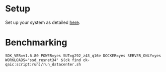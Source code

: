# Setup
Set up your system as detailed [here](https://github.com/krai/ck-qaic/blob/main/script/setup.docker/README.md).

# Benchmarking
```
SDK_VER=v1.6.80 POWER=yes SUT=g292_z43_q16e DOCKER=yes SERVER_ONLY=yes WORKLOADS="ssd_resnet34" $(ck find ck-qaic:script:run)/run_datacenter.sh
```
